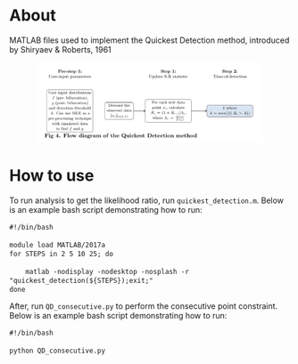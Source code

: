 # About

MATLAB files used to implement the Quickest Detection method, introduced by Shiryaev & Roberts, 1961

<p align="center">
  <img src="algorithm.png" alt="" width="80%">
</p>

# How to use

To run analysis to get the likelihood ratio, run `quickest_detection.m`. Below is an example bash script demonstrating how to run:

```
#!/bin/bash

module load MATLAB/2017a
for STEPS in 2 5 10 25; do

    matlab -nodisplay -nodesktop -nosplash -r "quickest_detection(${STEPS});exit;" 
done
```

After, run `QD_consecutive.py` to perform the consecutive point constraint. Below is an example bash script demonstrating how to run:
```
#!/bin/bash

python QD_consecutive.py
```